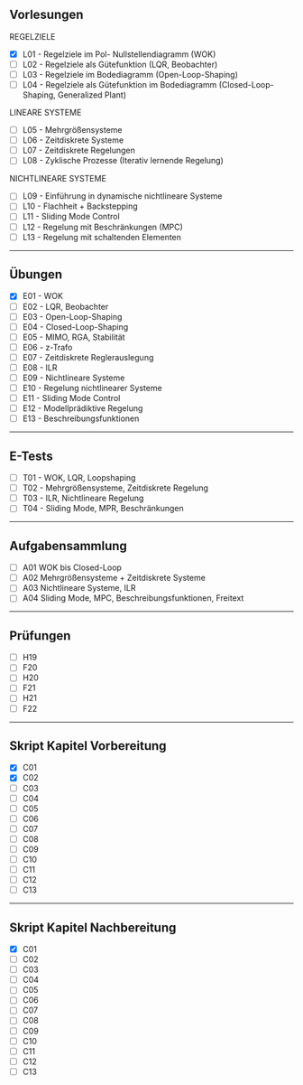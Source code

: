 ## Vorlesungen

REGELZIELE
- [X] L01 - Regelziele im Pol- Nullstellendiagramm (WOK)
- [ ] L02 - Regelziele als Gütefunktion (LQR, Beobachter)
- [ ] L03 - Regelziele im Bodediagramm (Open-Loop-Shaping)
- [ ] L04 - Regelziele als Gütefunktion im Bodediagramm (Closed-Loop-Shaping, Generalized Plant)

LINEARE SYSTEME
- [ ] L05 - Mehrgrößensysteme
- [ ] L06 - Zeitdiskrete Systeme
- [ ] L07 - Zeitdiskrete Regelungen
- [ ] L08 - Zyklische Prozesse (Iterativ lernende Regelung)

NICHTLINEARE SYSTEME
- [ ] L09 - Einführung in dynamische nichtlineare Systeme
- [ ] L10 - Flachheit + Backstepping
- [ ] L11 - Sliding Mode Control
- [ ] L12 - Regelung mit Beschränkungen (MPC)
- [ ] L13 - Regelung mit schaltenden Elementen

---

## Übungen

- [X] E01 - WOK
- [ ] E02 - LQR, Beobachter
- [ ] E03 - Open-Loop-Shaping
- [ ] E04 - Closed-Loop-Shaping
- [ ] E05 - MIMO, RGA, Stabilität
- [ ] E06 - z-Trafo
- [ ] E07 - Zeitdiskrete Reglerauslegung
- [ ] E08 - ILR
- [ ] E09 - Nichtlineare Systeme
- [ ] E10 - Regelung nichtlinearer Systeme
- [ ] E11 - Sliding Mode Control
- [ ] E12 - Modellprädiktive Regelung
- [ ] E13 - Beschreibungsfunktionen

---

## E-Tests

- [ ] T01 - WOK, LQR, Loopshaping
- [ ] T02 - Mehrgrößensysteme, Zeitdiskrete Regelung
- [ ] T03 - ILR, Nichtlineare Regelung
- [ ] T04 - Sliding Mode, MPR, Beschränkungen

---

## Aufgabensammlung

- [ ] A01 WOK bis Closed-Loop
- [ ] A02 Mehrgrößensysteme + Zeitdiskrete Systeme
- [ ] A03 Nichtlineare Systeme, ILR
- [ ] A04 Sliding Mode, MPC, Beschreibungsfunktionen, Freitext

---

## Prüfungen

- [ ] H19
- [ ] F20
- [ ] H20
- [ ] F21
- [ ] H21
- [ ] F22

---

## Skript Kapitel Vorbereitung

- [X] C01
- [X] C02
- [ ] C03
- [ ] C04
- [ ] C05
- [ ] C06
- [ ] C07
- [ ] C08
- [ ] C09
- [ ] C10
- [ ] C11
- [ ] C12
- [ ] C13

---

## Skript Kapitel Nachbereitung 

- [X] C01
- [ ] C02
- [ ] C03
- [ ] C04
- [ ] C05
- [ ] C06
- [ ] C07
- [ ] C08
- [ ] C09
- [ ] C10
- [ ] C11
- [ ] C12
- [ ] C13
